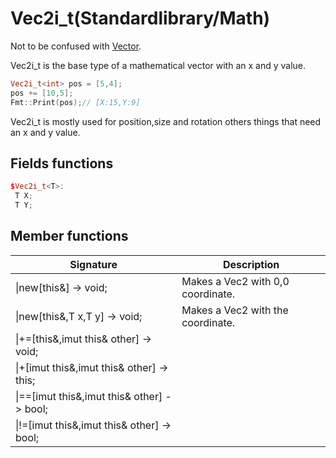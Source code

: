 # Vec2i_t(Standardlibrary/Math)

Not to be confused with [Vector](../Containers/Vector.md).

Vec2i_t is the base type of a mathematical vector with an x and y value.

```cpp
Vec2i_t<int> pos = [5,4];
pos += [10,5];
Fmt::Print(pos);// [X:15,Y:9]
```

Vec2i_t is mostly used for position,size and rotation others things that need an x and y value.


## Fields functions

```cpp
$Vec2i_t<T>:
 T X;
 T Y;
```

## Member functions
|  Signature |  Description
 --- | --- |
\|new[this&] -> void; | Makes a Vec2 with 0,0 coordinate.
\|new[this&,T x,T y] -> void; | Makes a Vec2 with the coordinate.
\|+=[this&,imut this& other] -> void; |
\|+[imut  this&,imut this& other] -> this; |  
\|==[imut this&,imut this& other] -> bool; | 
\|!=[imut this&,imut this& other] -> bool; | 